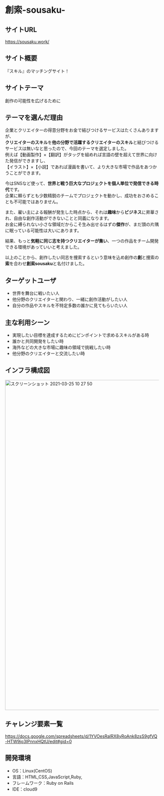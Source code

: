 # 創索-sousaku-

## サイトURL
https://sousaku.work/

## サイト概要
『スキル』のマッチングサイト！

## サイトテーマ
創作の可能性を広げるために

## テーマを選んだ理由
企業とクリエイターの得意分野をお金で結びつけるサービスはたくさんありますが、  
**クリエイターのスキル**を**他の分野で活躍するクリエイターのスキル**と結びつけるサービスは無いなと思ったので、今回のテーマを選定しました。  
例えば【動画製作】×【翻訳】がタッグを組めれば言語の壁を超えて世界に向けた発信ができますし、  
【イラスト】×【小説】であれば漫画を書いて、より大きな市場で作品をあつかうことができます。  

今はSNSなど使って、**世界と戦う巨大なプロジェクトを個人単位で発信できる時代**です。  
企業に頼らずとも少数精鋭のチームでプロジェクトを動かし、成功をおさめることも不可能ではありません。  

また、雇い主による報酬が発生した時点から、それは**趣味**から**ビジネス**に昇華され、自由な創作活動ができないことと同義になります。  
お金に縛られない小さな領域だからこそ生み出せるはずの**傑作**が、まだ頭の片隅に眠っている可能性は大いにあります。  

結果、もっと**気軽に同じ志を持つクリエイターが集い**、一つの作品をチーム開発できる環境があっていいと考えました。  

以上のことから、創作したい同志を捜索するという意味を込め創作の**創**と捜索の**索**を合わせ**創索sousaku**と名付けました。  

## ターゲットユーザ
- 世界を舞台に戦いたい人
- 他分野のクリエイターと関わり、一緒に創作活動がしたい人
- 自分の作品やスキルを不特定多数の誰かに見てもらいたい人

## 主な利用シーン
- 実現したい目標を達成するためにピンポイントで求めるスキルがある時
- 誰かと共同開発をしたい時
- 海外などの大きな市場に趣味の領域で挑戦したい時
- 他分野のクリエイターと交流したい時

## インフラ構成図

<img width="1079" alt="スクリーンショット 2021-03-25 10 27 50" src="https://user-images.githubusercontent.com/71240694/112405022-d1b4fa00-8d54-11eb-823c-a192d216a991.png">


## チャレンジ要素一覧
https://docs.google.com/spreadsheets/d/1YVOesRalRX8yRoAnk8zsS9gfVQ-HTW9jo3IPnnxHQtU/edit#gid=0


## 開発環境
- OS：Linux(CentOS)
- 言語：HTML,CSS,JavaScript,Ruby,
- フレームワーク：Ruby on Rails
- IDE：cloud9
